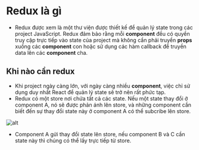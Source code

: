 # **Redux là gì**

- Redux được xem là một thư viện được thiết kế để quản lý state trong các project JavaScript. Redux đảm bảo rằng mỗi **component** đều có quyền truy cập trực tiếp vào state của project mà không cần phải truyền **props** xuống các **component** con hoặc sử dụng các hàm callback để truyền data lên các **component** cha.

## Khi nào cần redux

- Khi project ngày càng lớn, với ngày càng nhiều **component**, việc chỉ sử dụng duy nhất React để quản lý state sẽ trở nên rất phức tạp.
- Redux có một store nơi chứa tất cả các state. Nếu một state thay đổi ở component A, nó sẽ được phản ánh lên store, và những component cần biết đến sự thay đổi state này ở component A có thể subcribe lên store.

![alt](https://images.viblo.asia/fcf84f2c-9440-49e7-a946-6a526b1d878f.png)

- Component A gửi thay đổi state lên store, nếu component B và C cần state này thì chúng có thể lấy trực tiếp từ store.
